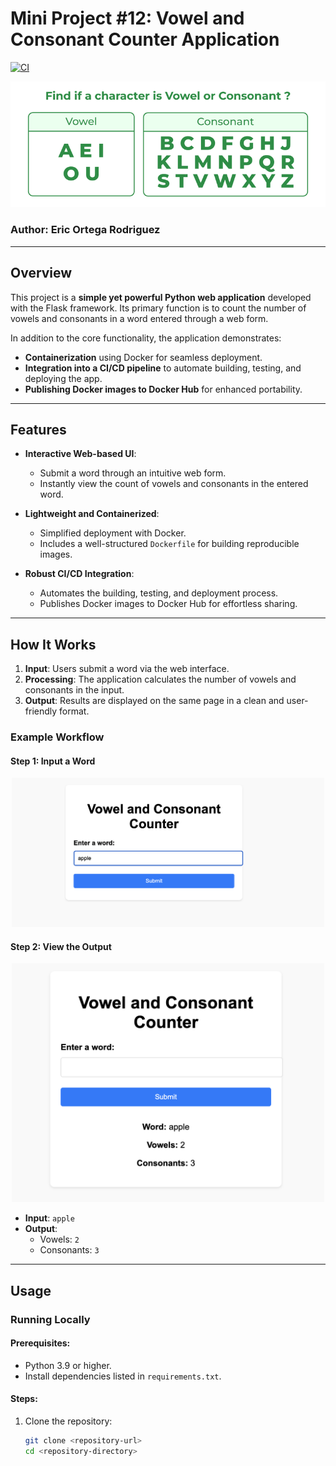 # Mini Project #12: Vowel and Consonant Counter Application

[![CI](https://github.com/nogibjj/Eric_Ortega_Rodriguez_Mini_Project_6/actions/workflows/cicd.yml/badge.svg)](https://github.com/nogibjj/Eric_Ortega_Rodriguez_Mini_Project_6/actions/workflows/cicd.yml)

<div align="center">
    <img src="image.png" alt="Vowel and Consonant Counter" width="600">
</div>

### Author: Eric Ortega Rodriguez

---

## Overview

This project is a **simple yet powerful Python web application** developed with the Flask framework. Its primary function is to count the number of vowels and consonants in a word entered through a web form.

In addition to the core functionality, the application demonstrates:
- **Containerization** using Docker for seamless deployment.
- **Integration into a CI/CD pipeline** to automate building, testing, and deploying the app.
- **Publishing Docker images to Docker Hub** for enhanced portability.

---

## Features

- **Interactive Web-based UI**:
  - Submit a word through an intuitive web form.
  - Instantly view the count of vowels and consonants in the entered word.

- **Lightweight and Containerized**:
  - Simplified deployment with Docker.
  - Includes a well-structured `Dockerfile` for building reproducible images.

- **Robust CI/CD Integration**:
  - Automates the building, testing, and deployment process.
  - Publishes Docker images to Docker Hub for effortless sharing.

---

## How It Works

1. **Input**: Users submit a word via the web interface.
2. **Processing**: The application calculates the number of vowels and consonants in the input.
3. **Output**: Results are displayed on the same page in a clean and user-friendly format.

### Example Workflow

#### Step 1: Input a Word
<div align="center">
    <img src="example_input.png" alt="Input Example" width="500">
</div>

#### Step 2: View the Output
<div align="center">
    <img src="example_output.png" alt="Output Example" width="500">
</div>

- **Input**: `apple`
- **Output**:
  - Vowels: `2`
  - Consonants: `3`

---

## Usage

### Running Locally

#### Prerequisites:
- Python 3.9 or higher.
- Install dependencies listed in `requirements.txt`.

#### Steps:
1. Clone the repository:
   ```bash
   git clone <repository-url>
   cd <repository-directory>
